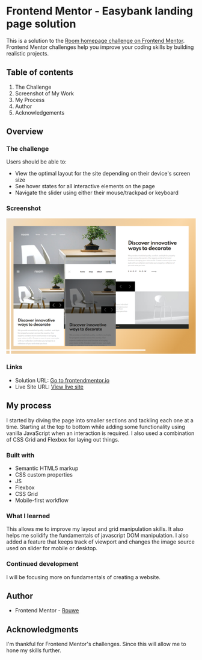 # Frontend Mentor - Easybank landing page solution

This is a solution to the [Room homepage challenge on Frontend Mentor](https://www.frontendmentor.io/challenges/room-homepage-BtdBY_ENq). Frontend Mentor challenges help you improve your coding skills by building realistic projects.

## Table of contents

1. The Challenge
1. Screenshot of My Work
1. My Process
1. Author
1. Acknowledgements

## Overview

### The challenge

Users should be able to:

- View the optimal layout for the site depending on their device's screen size
- See hover states for all interactive elements on the page
- Navigate the slider using either their mouse/trackpad or keyboard

### Screenshot

![My Solution](images/MyPreview.png)

### Links

- Solution URL: [Go to frontendmentor.io](https://www.frontendmentor.io/solutions/room-homepage-using-grid-and-flexbox-UoJQphNfJ)
- Live Site URL: [View live site](https://rouwe.github.io/room_homepage/)

## My process

I started by diving the page into smaller sections and tackling each one at a time. Starting at the top to bottom while adding some functionality using vanilla JavaScript when an interaction is required. I also used a combination of CSS Grid and Flexbox for laying out things.

### Built with

- Semantic HTML5 markup
- CSS custom properties
- JS
- Flexbox
- CSS Grid
- Mobile-first workflow

### What I learned

This allows me to improve my layout and grid manipulation skills. It also helps me solidify the fundamentals of javascript DOM manipulation. I also added a feature that keeps track of viewport and changes the image source used on slider for mobile or desktop.

### Continued development

I will be focusing more on fundamentals of creating a website.

## Author

- Frontend Mentor - [Rouwe](https://www.frontendmentor.io/profile/rouwe)

## Acknowledgments

I'm thankful for Frontend Mentor's challenges. Since this will allow me to hone my skills further.
